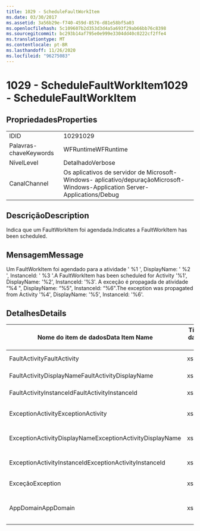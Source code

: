 ```yaml
---
title: 1029 - ScheduleFaultWorkItem
ms.date: 03/30/2017
ms.assetid: 3a56b29e-f740-459d-8576-d81e58bf5a03
ms.openlocfilehash: 5c109607b2d353d3d4a5a693f29ab66bb76c8398
ms.sourcegitcommit: bc293b14af795e0e999e3304dd40c0222cf2ffe4
ms.translationtype: MT
ms.contentlocale: pt-BR
ms.lasthandoff: 11/26/2020
ms.locfileid: "96275083"
---
```

# <a name="1029---schedulefaultworkitem"></a><span data-ttu-id="b9a41-102">1029 - ScheduleFaultWorkItem</span><span class="sxs-lookup"><span data-stu-id="b9a41-102">1029 - ScheduleFaultWorkItem</span></span>

## <a name="properties"></a><span data-ttu-id="b9a41-103">Propriedades</span><span class="sxs-lookup"><span data-stu-id="b9a41-103">Properties</span></span>  
  
|||  
|-|-|  
|<span data-ttu-id="b9a41-104">ID</span><span class="sxs-lookup"><span data-stu-id="b9a41-104">ID</span></span>|<span data-ttu-id="b9a41-105">1029</span><span class="sxs-lookup"><span data-stu-id="b9a41-105">1029</span></span>|  
|<span data-ttu-id="b9a41-106">Palavras-chave</span><span class="sxs-lookup"><span data-stu-id="b9a41-106">Keywords</span></span>|<span data-ttu-id="b9a41-107">WFRuntime</span><span class="sxs-lookup"><span data-stu-id="b9a41-107">WFRuntime</span></span>|  
|<span data-ttu-id="b9a41-108">Nível</span><span class="sxs-lookup"><span data-stu-id="b9a41-108">Level</span></span>|<span data-ttu-id="b9a41-109">Detalhado</span><span class="sxs-lookup"><span data-stu-id="b9a41-109">Verbose</span></span>|  
|<span data-ttu-id="b9a41-110">Canal</span><span class="sxs-lookup"><span data-stu-id="b9a41-110">Channel</span></span>|<span data-ttu-id="b9a41-111">Os aplicativos de servidor de Microsoft-Windows- aplicativo/depuração</span><span class="sxs-lookup"><span data-stu-id="b9a41-111">Microsoft-Windows-Application Server-Applications/Debug</span></span>|  
  
## <a name="description"></a><span data-ttu-id="b9a41-112">Descrição</span><span class="sxs-lookup"><span data-stu-id="b9a41-112">Description</span></span>  

 <span data-ttu-id="b9a41-113">Indica que um FaultWorkItem foi agendada.</span><span class="sxs-lookup"><span data-stu-id="b9a41-113">Indicates a FaultWorkItem has been scheduled.</span></span>  
  
## <a name="message"></a><span data-ttu-id="b9a41-114">Mensagem</span><span class="sxs-lookup"><span data-stu-id="b9a41-114">Message</span></span>  

 <span data-ttu-id="b9a41-115">Um FaultWorkItem foi agendado para a atividade ' %1 ', DisplayName: ' %2 ', InstanceId: ' %3 '.</span><span class="sxs-lookup"><span data-stu-id="b9a41-115">A FaultWorkItem has been scheduled for Activity '%1', DisplayName: '%2', InstanceId: '%3'.</span></span>  <span data-ttu-id="b9a41-116">A exceção é propagada de atividade “%4 ", DisplayName: “%5", InstanceId: “%6".</span><span class="sxs-lookup"><span data-stu-id="b9a41-116">The exception was propagated from Activity '%4', DisplayName: '%5', InstanceId: '%6'.</span></span>  
  
## <a name="details"></a><span data-ttu-id="b9a41-117">Detalhes</span><span class="sxs-lookup"><span data-stu-id="b9a41-117">Details</span></span>  
  
|<span data-ttu-id="b9a41-118">Nome do item de dados</span><span class="sxs-lookup"><span data-stu-id="b9a41-118">Data Item Name</span></span>|<span data-ttu-id="b9a41-119">Tipo de item de dados</span><span class="sxs-lookup"><span data-stu-id="b9a41-119">Data Item Type</span></span>|<span data-ttu-id="b9a41-120">Descrição</span><span class="sxs-lookup"><span data-stu-id="b9a41-120">Description</span></span>|  
|--------------------|--------------------|-----------------|  
|<span data-ttu-id="b9a41-121">FaultActivity</span><span class="sxs-lookup"><span data-stu-id="b9a41-121">FaultActivity</span></span>|<span data-ttu-id="b9a41-122">xs:string</span><span class="sxs-lookup"><span data-stu-id="b9a41-122">xs:string</span></span>|<span data-ttu-id="b9a41-123">O nome do tipo de atividade de falha.</span><span class="sxs-lookup"><span data-stu-id="b9a41-123">The type name of the fault activity.</span></span>|  
|<span data-ttu-id="b9a41-124">FaultActivityDisplayName</span><span class="sxs-lookup"><span data-stu-id="b9a41-124">FaultActivityDisplayName</span></span>|<span data-ttu-id="b9a41-125">xs:string</span><span class="sxs-lookup"><span data-stu-id="b9a41-125">xs:string</span></span>|<span data-ttu-id="b9a41-126">O nome para exibição de atividade de falha.</span><span class="sxs-lookup"><span data-stu-id="b9a41-126">The display name of the fault activity.</span></span>|  
|<span data-ttu-id="b9a41-127">FaultActivityInstanceId</span><span class="sxs-lookup"><span data-stu-id="b9a41-127">FaultActivityInstanceId</span></span>|<span data-ttu-id="b9a41-128">xs:string</span><span class="sxs-lookup"><span data-stu-id="b9a41-128">xs:string</span></span>|<span data-ttu-id="b9a41-129">A identificação de instância de atividade de falha.</span><span class="sxs-lookup"><span data-stu-id="b9a41-129">The instance id of the fault activity.</span></span>|  
|<span data-ttu-id="b9a41-130">ExceptionActivity</span><span class="sxs-lookup"><span data-stu-id="b9a41-130">ExceptionActivity</span></span>|<span data-ttu-id="b9a41-131">xs:string</span><span class="sxs-lookup"><span data-stu-id="b9a41-131">xs:string</span></span>|<span data-ttu-id="b9a41-132">O nome do tipo de atividade que apresentou a exceção.</span><span class="sxs-lookup"><span data-stu-id="b9a41-132">The type name of the activity that threw the exception.</span></span>|  
|<span data-ttu-id="b9a41-133">ExceptionActivityDisplayName</span><span class="sxs-lookup"><span data-stu-id="b9a41-133">ExceptionActivityDisplayName</span></span>|<span data-ttu-id="b9a41-134">xs:string</span><span class="sxs-lookup"><span data-stu-id="b9a41-134">xs:string</span></span>|<span data-ttu-id="b9a41-135">O nome para exibição de atividade que apresentou a exceção.</span><span class="sxs-lookup"><span data-stu-id="b9a41-135">The display name of the activity that threw the exception.</span></span>|  
|<span data-ttu-id="b9a41-136">ExceptionActivityInstanceId</span><span class="sxs-lookup"><span data-stu-id="b9a41-136">ExceptionActivityInstanceId</span></span>|<span data-ttu-id="b9a41-137">xs:string</span><span class="sxs-lookup"><span data-stu-id="b9a41-137">xs:string</span></span>|<span data-ttu-id="b9a41-138">A identificação de instância de atividade que apresentou a exceção.</span><span class="sxs-lookup"><span data-stu-id="b9a41-138">The instance id of the activity that threw the exception.</span></span>|  
|<span data-ttu-id="b9a41-139">Exceção</span><span class="sxs-lookup"><span data-stu-id="b9a41-139">Exception</span></span>|<span data-ttu-id="b9a41-140">xs:string</span><span class="sxs-lookup"><span data-stu-id="b9a41-140">xs:string</span></span>|<span data-ttu-id="b9a41-141">Os detalhes de exceção para a exceção</span><span class="sxs-lookup"><span data-stu-id="b9a41-141">The exception details for the exception</span></span>|  
|<span data-ttu-id="b9a41-142">AppDomain</span><span class="sxs-lookup"><span data-stu-id="b9a41-142">AppDomain</span></span>|<span data-ttu-id="b9a41-143">xs:string</span><span class="sxs-lookup"><span data-stu-id="b9a41-143">xs:string</span></span>|<span data-ttu-id="b9a41-144">A cadeia de caracteres retornada por AppDomain.CurrentDomain.FriendlyName.</span><span class="sxs-lookup"><span data-stu-id="b9a41-144">The string returned by AppDomain.CurrentDomain.FriendlyName.</span></span>|
